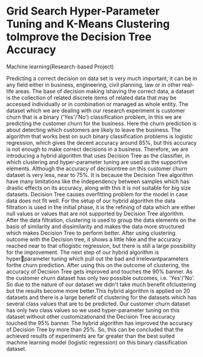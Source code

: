 # Grid Search Hyper-Parameter Tuning and K-Means Clustering toImprove the Decision Tree Accuracy
Machine learning(Research-based Project)

Predicting a correct decision on data set is very much important, it can be in any field either in business, engineering, civil planning, law or in other real-life areas. 
The base of decision making ishaving the correct data, a dataset is the collection of related discrete items of related data that may be accessed individually or in combination or managed as whole entity. The dataset which we are dealing with our research experiment is customer churn that is a binary ('Yes'/'No') classification problem, in this we are predicting the customer churn for the business. Here the churn prediction is about detecting which customers are likely to 
leave the business. The algorithm that works best on such binary classification problems is logistic regression, which  gives the decent accuracy around 85%, but this accuracy is not enough to make correct decisions in a business. 
Therefore, we are introducing a hybrid algorithm that uses Decision Tree as the classifier, in which clustering and hyper-parameter tuning are used as the supportive elements.
Although the accuracy of decisiontree on this customer churn dataset is very less, near to 75%. It is because the Decision Tree algorithm have many limitations like the independency between samples which has drastic effects on its accuracy, along with this it is not suitable for big size datasets. Decision Tree causes overfitting problem for the model in case data does not fit well. For the setup of our hybrid algorithm the data filtration is used in the initial phase, it is the refining of data which are either null values or values that are not supported by Decision Tree algorithm. After the data filtration, clustering is used to group the data elements 
on the basis of similarity and dissimilarity and makes the data more structured which makes Decision Tree to perform better. After using clustering outcome with the Decision tree, it shows a little hike and the accuracy reached near to that oflogistic regression, but there is still a large possibility for the improvement. The next step of our hybrid algorithm is hyperparameter tuning which pull out the bad and irrelevantparameters forthe churn prediction. After using this on the outcome of clustering, the accuracy of Decision Tree gets improved and touches the 90% banner. As the customer churn dataset has only two possible outcomes, i.e. 'Yes'/'No'. So due to the nature of our dataset we didn't take much benefit ofclustering but the results become more better.This hybrid algorithm is applied on 20 datasets and 
there is a large benefit of clustering for the datasets which has several class values that are to be predicted. Our customer churn dataset has only two class values so we used hyper-parameter tuning on this dataset without other customizationand the Decision Tree accuracy touched the 95% banner.
The hybrid algorithm has improved the accuracy of Decision Tree by more than 25%. So, this can be concluded that the achieved results of experiments are far greater than the best suited machine learning model (logistic regression) on this binary classification dataset.
